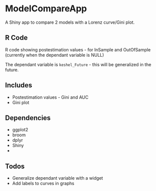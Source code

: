 # ModelCompareApp

A Shiny app to compare 2 models with a Lorenz curve/Gini plot.

## R Code

R code showing postestimation values - for InSample and OutOfSample (currently when the dependant variable is NULL)
 
The dependant variable is `keshel_Future` - this will be generalized in the future.  

## Includes

* Postestimation values - Gini and AUC 
* Gini plot

## Dependencies
* ggplot2
* broom
* dplyr
* Shiny
* 
## Todos
* Generalize dependant variable with a widget
* Add labels to curves in graphs
